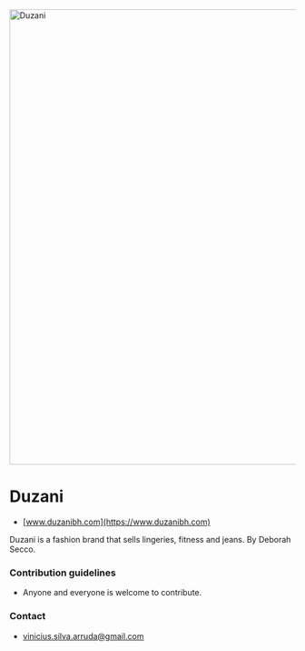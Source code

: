 <img src="https://www.socialbauru.com.br/wp-content/uploads/2018/04/duzani.png" alt="Duzani" width="800px">

# Duzani #
* [www.duzanibh.com](https://www.duzanibh.com)

Duzani is a fashion brand that sells lingeries, fitness and jeans. By Deborah Secco.

### Contribution guidelines ###

* Anyone and everyone is welcome to contribute.

### Contact ###

* [vinicius.silva.arruda@gmail.com](mailto:vinicius.silva.arruda@gmail.com)
